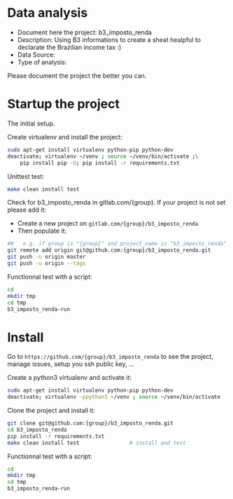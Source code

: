 # Data analysis
- Document here the project: b3_imposto_renda
- Description: Using B3 informations to create a sheat healpful to declarate the Brazilian income tax :)
- Data Source: 
- Type of analysis:

Please document the project the better you can.

# Startup the project

The initial setup.

Create virtualenv and install the project:
```bash
sudo apt-get install virtualenv python-pip python-dev
deactivate; virtualenv ~/venv ; source ~/venv/bin/activate ;\
    pip install pip -U; pip install -r requirements.txt
```

Unittest test:
```bash
make clean install test
```

Check for b3_imposto_renda in gitlab.com/{group}.
If your project is not set please add it:

- Create a new project on `gitlab.com/{group}/b3_imposto_renda`
- Then populate it:

```bash
##   e.g. if group is "{group}" and project_name is "b3_imposto_renda"
git remote add origin git@github.com:{group}/b3_imposto_renda.git
git push -u origin master
git push -u origin --tags
```

Functionnal test with a script:

```bash
cd
mkdir tmp
cd tmp
b3_imposto_renda-run
```

# Install

Go to `https://github.com/{group}/b3_imposto_renda` to see the project, manage issues,
setup you ssh public key, ...

Create a python3 virtualenv and activate it:

```bash
sudo apt-get install virtualenv python-pip python-dev
deactivate; virtualenv -ppython3 ~/venv ; source ~/venv/bin/activate
```

Clone the project and install it:

```bash
git clone git@github.com:{group}/b3_imposto_renda.git
cd b3_imposto_renda
pip install -r requirements.txt
make clean install test                # install and test
```
Functionnal test with a script:

```bash
cd
mkdir tmp
cd tmp
b3_imposto_renda-run
```
